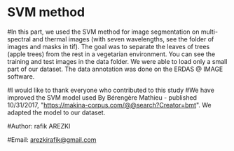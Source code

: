 # SVM method
#In this part, we used the SVM method for image segmentation on multi-spectral and thermal images (with seven wavelengths, see the folder of images and masks in tif). The goal was to separate the leaves of trees (apple trees) from the rest in a vegetarian environment. You can see the training and test images in the data folder. We were able to load only a small part of our dataset. The data annotation was done on the ERDAS @ IMAGE software.

#I would like to thank everyone who contributed to this study
#We have improved the SVM model used By Bérengère Mathieu - published 10/31/2017, "https://makina-corpus.com/@@search?Creator=bmt". We adapted the model to our dataset.

#Author: rafik AREZKI

#Email: arezkirafik@gmail.com
